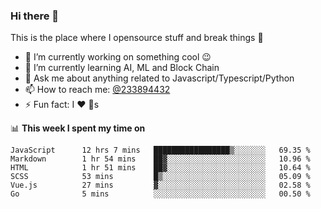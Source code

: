 ### Hi there 👋

<!--
**a233894432/a233894432** is a ✨ _special_ ✨ repository because its `README.md` (this file) appears on your GitHub profile.

Here are some ideas to get you started:

- 🔭 I’m currently working on ...
- 🌱 I’m currently learning ...
- 👯 I’m looking to collaborate on ...
- 🤔 I’m looking for help with ...
- 💬 Ask me about ...
- 📫 How to reach me: ...
- 😄 Pronouns: ...
- ⚡ Fun fact: ...
-->
 
 
This is the place where I opensource stuff and break things :rofl:

- 🔭 I’m currently working on something cool :wink:
- 🌱 I’m currently learning AI, ML and Block Chain
- 💬 Ask me about anything related to Javascript/Typescript/Python
- 📫 How to reach me: [@233894432](https://twitter.com/233894432)
- ⚡ Fun fact: I :heart: :dog:s

📊 **This week I spent my time on**
<!--START_SECTION:waka-->

```text
JavaScript      12 hrs 7 mins   █████████████████▒░░░░░░░   69.35 %
Markdown        1 hr 54 mins    ██▓░░░░░░░░░░░░░░░░░░░░░░   10.96 %
HTML            1 hr 51 mins    ██▓░░░░░░░░░░░░░░░░░░░░░░   10.64 %
SCSS            53 mins         █▒░░░░░░░░░░░░░░░░░░░░░░░   05.09 %
Vue.js          27 mins         ▓░░░░░░░░░░░░░░░░░░░░░░░░   02.58 %
Go              5 mins          ░░░░░░░░░░░░░░░░░░░░░░░░░   00.50 %
```

<!--END_SECTION:waka-->
